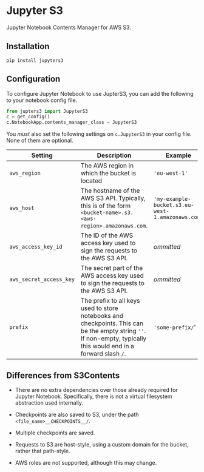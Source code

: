 # Jupyter S3

Jupyter Notebook Contents Manager for AWS S3.


## Installation

```
pip install jupyters3
```


## Configuration

To configure Jupyter Notebook to use JupterS3, you can add the following to your notebook config file.

```python
from jupters3 import JupyterS3
c = get_config()
c.NotebookApp.contents_manager_class = JupyterS3
```

You _must_ also set the following settings on `c.JupyterS3` in your config file. None of them are optional.

| Setting | Description | Example |
| --- | --- | --- |
| `aws_region` | The AWS region in which the bucket is located | `'eu-west-1'` |
| `aws_host`  | The hostname of the AWS S3 API. Typically, this is of the form `<bucket-name>.s3.<aws-region>.amazonaws.com`. | `'my-example-bucket.s3.eu-west-1.amazonaws.com'` |
| `aws_access_key_id` | The ID of the AWS access key used to sign the requests to the AWS S3 API. | _ommitted_ |
| `aws_secret_access_key` | The secret part of the AWS access key used to sign the requests to the AWS S3 API. | _ommitted_ |
| `prefix` | The prefix to all keys used to store notebooks and checkpoints. This can be the empty string `''`. If non-empty, typically this would end in a forward slash `/`. | `'some-prefix/`' |


## Differences from S3Contents

- There are no extra dependencies over those already required for Jupyter Notebook. Specifically, there is not a virtual filesystem abstraction used internally.

- Checkpoints are also saved to S3, under the path `<file_name>__CHECKPOINTS__/`.

- Multiple checkpoints are saved.

- Requests to S3 are host-style, using a custom domain for the bucket, rather that path-style.

- AWS roles are not supported, although this may change.
